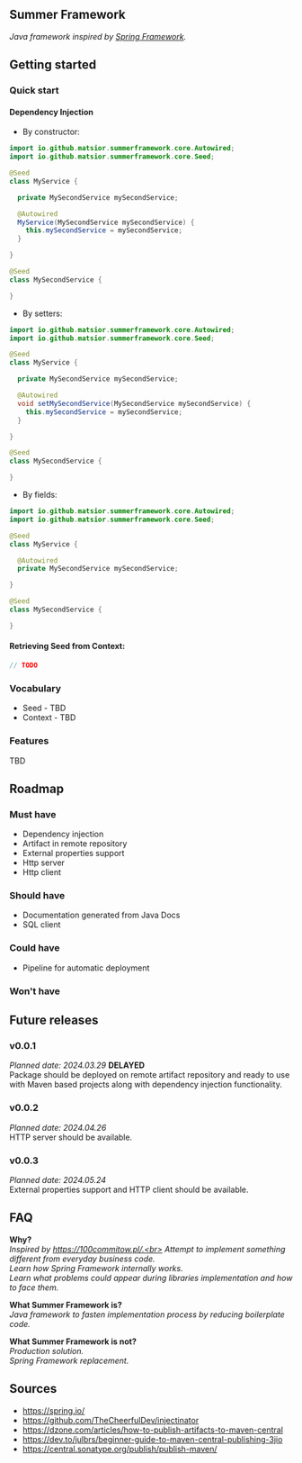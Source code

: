 ## Summer Framework
<i>Java framework inspired by [Spring Framework](https://spring.io).</i>

## Getting started
### Quick start

#### Dependency Injection

- By constructor:
```java
import io.github.matsior.summerframework.core.Autowired;
import io.github.matsior.summerframework.core.Seed;

@Seed
class MyService {

  private MySecondService mySecondService;

  @Autowired
  MyService(MySecondService mySecondService) {
    this.mySecondService = mySecondService;
  }

}

@Seed
class MySecondService {

}
```

- By setters:
```java
import io.github.matsior.summerframework.core.Autowired;
import io.github.matsior.summerframework.core.Seed;

@Seed
class MyService {

  private MySecondService mySecondService;

  @Autowired
  void setMySecondService(MySecondService mySecondService) {
    this.mySecondService = mySecondService;
  }

}

@Seed
class MySecondService {

}
```

- By fields:
```java
import io.github.matsior.summerframework.core.Autowired;
import io.github.matsior.summerframework.core.Seed;

@Seed
class MyService {

  @Autowired
  private MySecondService mySecondService;

}

@Seed
class MySecondService {

}
```

#### Retrieving Seed from Context:

```java
// TODO
```


### Vocabulary
- Seed - TBD
- Context - TBD

### Features
TBD

## Roadmap
### Must have
- Dependency injection
- Artifact in remote repository
- External properties support
- Http server
- Http client
### Should have
- Documentation generated from Java Docs
- SQL client
### Could have
- Pipeline for automatic deployment
### Won't have

## Future releases
### v0.0.1
<i>Planned date: 2024.03.29</i> <b>DELAYED</b><br>
Package should be deployed on remote artifact repository and ready to use with Maven based projects along with dependency injection functionality.

### v0.0.2
<i>Planned date: 2024.04.26</i><br>
HTTP server should be available.

### v0.0.3
<i>Planned date: 2024.05.24</i><br>
External properties support and HTTP client should be available.

## FAQ
<b>Why?</b><br>
<i>
Inspired by https://100commitow.pl/.<br>
Attempt to implement something different from everyday business code.<br>
Learn how Spring Framework internally works.<br>
Learn what problems could appear during libraries implementation and how to face them.<br>
</i>

<b>What Summer Framework is?</b><br>
<i>
Java framework to fasten implementation process by reducing boilerplate code.<br>
</i>

<b>What Summer Framework is not?</b><br>
<i>
Production solution.<br>
Spring Framework replacement.
</i>

## Sources
- https://spring.io/
- https://github.com/TheCheerfulDev/injectinator
- https://dzone.com/articles/how-to-publish-artifacts-to-maven-central
- https://dev.to/julbrs/beginner-guide-to-maven-central-publishing-3jio
- https://central.sonatype.org/publish/publish-maven/
